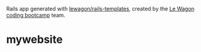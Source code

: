 Rails app generated with [lewagon/rails-templates](https://github.com/lewagon/rails-templates), created by the [Le Wagon coding bootcamp](https://www.lewagon.com) team.
# mywebsite
